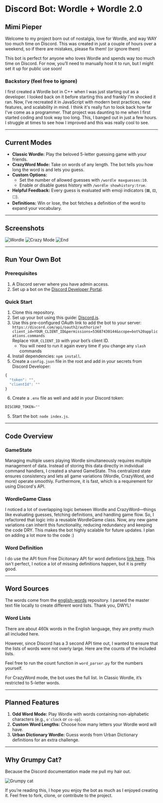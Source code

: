 # Discord Bot: Wordle + Wordle 2.0
## Mimi Pieper

Welcome to  my project born out of nostalgia, love for Wordle, and way WAY too much time on Discord. This was created in just a couple of hours over a weekend, so if there are mistakes, please fix them! (or ignore them)

This bot is perfect for anyone who loves Wordle and spends way too much time on Discord. For now, you’ll need to manually host it to run, but I might set it up for public use soon!

### Backstory (feel free to ignore)
I first created a Wordle bot in C++ when I was just starting out as a developer. I looked back on it before starting this and frankly I'm shocked it ran. Now, I’ve recreated it in JavaScript with modern best practices, new features, and scalability in mind. I think it's really fun to look back how far I've come as a programmer. That project was daunting to me when I first started coding and took way too long. This, I banged out in just a few hours. I struggle at times to see how I improved and this was really cool to see.

---

## Current Modes
- **Classic Wordle:** Play the beloved 5-letter guessing game with your friends.
- **CrazyWord Mode:** Take on words of any length. The bot tells you how long the word is and lets you guess.
- **Custom Options:**
  - Set the number of allowed guesses with `/wordle maxguesses:10`.
  - Enable or disable guess history with `/wordle showhistory:true`.
- **Helpful Feedback:** Every guess is evaluated with emoji indicators (`🟩`, `🟨`, `⬜`).
- **Definitions:** Win or lose, the bot fetches a definition of the word to expand your vocabulary.

---

## Screenshots
![Wordle](screenshots/wordle.png)
![Crazy Mode](screenshots/crazyyy.png)
![End](screenshots/end.png)

---

## Run Your Own Bot
### Prerequisites
1. A Discord server where you have admin access.
2. Set up a bot on the [Discord Developer Portal](https://discordjs.guide/#before-you-begin).

### Quick Start
1. Clone this repository.
2. Set up your bot using this guide: [Discord.js](https://discordjs.guide/#before-you-begin).
3. Use this pre-configured OAuth link to add the bot to your server:  
   `https://discord.com/api/oauth2/authorize?client_id=YOUR_CLIENT_ID&permissions=53687430144&scope=bot%20applications.commands`  
   Replace `YOUR_CLIENT_ID` with your bot’s client ID.
   - You will need to run it again every time if you change any `slash` commands
4. Install dependencies: `npm install`.
5. Create a `config.json` file in the root and add in your secrets from Discord Developer:
```javascript
{
  "token": "",
  "clientId": ""
}

```
6. Create a `.env` file as well and add in your Discord token:
```javascript
DISCORD_TOKEN=""

```
5. Start the bot: `node index.js`.

---
## Code Overview

### GameState
Managing multiple users playing Wordle simultaneously requires multiple management of data. Instead of storing this data directly in individual command handlers, I created a shared GameState. This centralized state ensures consistency and lets all game variations (Wordle, CrazyWord, and more) operate smoothly. Furthermore, it is fast, which is a requirement for using Discord's API.

### WordleGame Class
I noticed a lot of overlapping logic between Wordle and CrazyWord—things like evaluating guesses, fetching definitions, and handling game flow. So, I refactored that logic into a reusable WordleGame class. Now, any new game variations can inherit this functionality, reducing redundancy and keeping the code DRY. This makes the bot highly scalable for future updates. I plan on adding a lot more to the code :)

### Word Definition
I do use the API from Free Dicitonary API for word defintions [link here](https://dictionaryapi.dev/). This isn't perfect, I notice a lot of missing definitions happen, but it is pretty good.

---

## Word Sources
The words come from the [english-words](https://github.com/dwyl/english-words) repository. I parsed the master text file locally to create different word lists. Thank you, DWYL!

### Word Lists
There are about 460k words in the English language, they are pretty much all included here. 

However, since Discord has a 3 second API time out, I wanted to ensure that the lists of words were not overly large. Here are the counts of the included lists.

Feel free to run the count function in `word_parser.py` for the numbers yourself.

For CrazyWord mode, the bot uses the full list. In Classic Wordle, it’s restricted to 5-letter words.

---

## Planned Features
1. **Odd Word Mode:** Play Wordle with words containing non-alphabetic characters (e.g., `o'clock` or `co-op`).
2. **Custom Word Lengths:** Choose how many letters your Wordle word will have.
3. **Urban Dictionary Wordle:** Guess words from Urban Dictionary definitions for an extra challenge.

---

## Why Grumpy Cat?

Because the Discord documentation made me pull my hair out.

![Grumpy cat](screenshots/grumpycat.webp)


If you’re reading this, I hope you enjoy the bot as much as I enjoyed creating it. Feel free to fork, clone, or contribute to the project.
